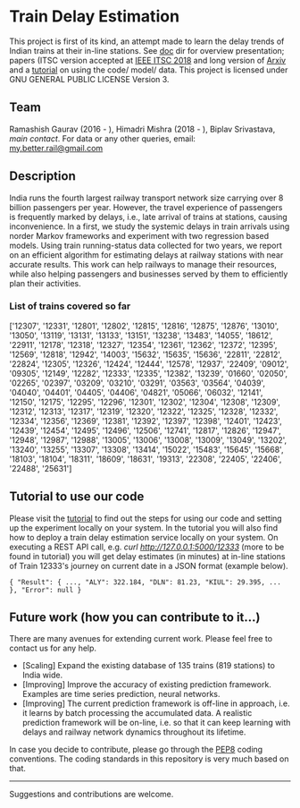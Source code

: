 # Train Delay Estimation
This project is first of its kind, an attempt made to learn the delay trends of
Indian trains at their in-line stations. See [doc](
https://github.com/R-Gaurav/train-delay-estimation/tree/master/doc) dir for overview
presentation; papers (ITSC version accepted at [IEEE ITSC 2018](
http://www.ieee-itsc2018.org) and long version of [Arxiv](
https://arxiv.org/abs/1806.02825) and a [tutorial](
https://github.com/R-Gaurav/train-delay-estimation/blob/master/doc/Tutorial.md)
on using the code/ model/ data. This project is licensed under GNU GENERAL PUBLIC
LICENSE Version 3.

## Team
Ramashish Gaurav (2016 - ),
Himadri Mishra (2018 - ),
Biplav Srivastava, *main contact*.
For data or any other queries, email: my.better.rail@gmail.com

## Description
India runs the fourth largest railway transport network size carrying
over 8 billion passengers per year. However, the travel experience of
passengers is frequently marked by delays, i.e., late arrival of trains at
stations, causing inconvenience. In a first, we study the systemic delays
in train arrivals using norder Markov frameworks and experiment with two
regression based models. Using train running-status data collected for two
years, we report on an efficient algorithm for estimating delays at
railway stations with near accurate results. This work can help
railways to manage their resources, while also helping passengers
and businesses served by them to efficiently plan their activities.

### List of trains covered so far
['12307', '12331', '12801', '12802', '12815', '12816', '12875', '12876', '13010', '13050', '13119', '13131', '13133', '13151', '13238', '13483', '14055', '18612', '22911', '12178', '12318', '12327', '12354', '12361', '12362', '12372', '12395', '12569', '12818', '12942', '14003', '15632', '15635', '15636', '22811', '22812', '22824', '12305', '12326', '12424', '12444', '12578', '12937', '22409', '09012', '09305', '12149', '12282', '12333', '12335', '12382', '13239', '01660', '02050', '02265', '02397', '03209', '03210', '03291', '03563', '03564', '04039', '04040', '04401', '04405', '04406', '04821', '05066', '06032', '12141', '12150', '12175', '12295', '12296', '12301', '12302', '12304', '12308', '12309', '12312', '12313', '12317', '12319', '12320', '12322', '12325', '12328', '12332', '12334', '12356', '12369', '12381', '12392', '12397', '12398', '12401', '12423', '12439', '12454', '12495', '12496', '12506', '12741', '12817', '12826', '12947', '12948', '12987', '12988', '13005', '13006', '13008', '13009', '13049', '13202', '13240', '13255', '13307', '13308', '13414', '15022', '15483', '15645', '15668', '18103', '18104', '18311', '18609', '18631', '19313', '22308', '22405', '22406', '22488', '25631']

## Tutorial to use our code
Please visit the [tutorial](
https://github.com/R-Gaurav/train-delay-estimation/blob/master/doc/Tutorial.md)
to find out the steps for using our code and setting up the experiment locally on
your system. In the tutorial you will also find how to deploy a train delay
estimation service locally on your system. On executing a REST API call, e.g.
*curl http://127.0.0.1:5000/12333* (more to be found in tutorial) you will get
delay estimates (in minutes) at in-line stations of Train 12333's journey on
current date in a JSON format (example below).

`
{
  "Result": {
    ..., "ALY": 322.184, "DLN": 81.23, "KIUL": 29.395, ...
  },
  "Error": null
}
`

## Future work (how you can contribute to it...)
There are many avenues for extending current work. Please feel free to
contact us for any help.

- [Scaling] Expand the existing database of 135 trains (819 stations) to India wide.
- [Improving] Improve the accuracy of existing prediction framework. Examples are
time series prediction, neural networks.
- [Improving] The current prediction framework is off-line in approach, i.e. it learns by
batch processing the accumulated data. A realistic prediction framework will be
on-line, i.e. so that it can  keep learning with delays and railway network dynamics
throughout its lifetime.

In case you decide to contribute, please go through the [PEP8](
https://www.python.org/dev/peps/pep-0008/) coding conventions. 
The coding standards in this repository is very much based on that.

--------

Suggestions and contributions are welcome.
